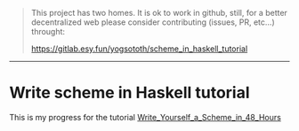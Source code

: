 > This project has two homes.
> It is ok to work in github, still, for a better decentralized web
> please consider contributing (issues, PR, etc...) throught:
>
> https://gitlab.esy.fun/yogsototh/scheme_in_haskell_tutorial

---


# Write scheme in Haskell tutorial

This is my progress for the tutorial
[Write_Yourself_a_Scheme_in_48_Hours](http://en.wikibooks.org/wiki/Write_Yourself_a_Scheme_in_48_Hours)
